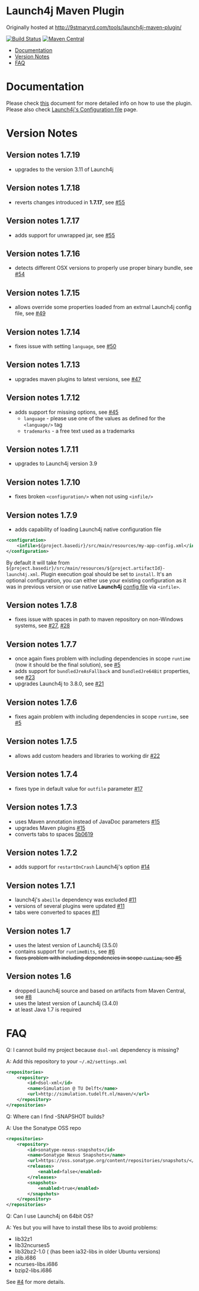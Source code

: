 # Launch4j Maven Plugin

Originally hosted at http://9stmaryrd.com/tools/launch4j-maven-plugin/

[![Build Status](https://travis-ci.org/lukaszlenart/launch4j-maven-plugin.svg)](https://travis-ci.org/lukaszlenart/launch4j-maven-plugin)
[![Maven Central](https://maven-badges.herokuapp.com/maven-central/com.akathist.maven.plugins.launch4j/launch4j-maven-plugin/badge.svg)](https://maven-badges.herokuapp.com/maven-central/com.akathist.maven.plugins.launch4j/launch4j-maven-plugin/)

 - [Documentation](#documentation)
 - [Version Notes](#version-notes)
 - [FAQ](#faq)

# Documentation

Please check [this](src/main/resources/README.adoc) document for more detailed info on how to use the plugin. Please also check [Launch4j's Configuration file](http://launch4j.sourceforge.net/docs.html#Configuration_file) page.

# Version Notes

## Version notes 1.7.19
- upgrades to the version 3.11 of Launch4j

## Version notes 1.7.18
- reverts changes introduced in **1.7.17**, see [#55](../../pull/55)

## Version notes 1.7.17
- adds support for unwrapped jar, see [#55](../../pull/55)

## Version notes 1.7.16
- detects different OSX versions to properly use proper binary bundle, see [#54](../../pull/54)

## Version notes 1.7.15
- allows override some properties loaded from an extrnal Launch4j config file, see [#49](../../issues/49)

## Version notes 1.7.14
- fixes issue with setting `language`, see [#50](../../issues/50)

## Version notes 1.7.13
- upgrades maven plugins to latest versions, see [#47](../../issues/47)

## Version notes 1.7.12
- adds support for missing options, see [#45](../../issues/45)
  - `language` - please use one of the values as defined for the `<language/>` tag
  - `trademarks` -  a free text used as a trademarks 

## Version notes 1.7.11
- upgrades to Launch4j version 3.9

## Version notes 1.7.10
- fixes broken `<configuration/>` when not using `<infile/>`

## Version notes 1.7.9
- adds capability of loading Launch4j native configuration file
```xml
<configuration> 
    <infile>${project.basedir}/src/main/resources/my-app-config.xml</infile>
</configuration>
```
By default it will take from `${project.basedir}/src/main/resources/${project.artifactId}-launch4j.xml`.
Plugin execution goal should be set to `install`. It's an optional configuration, you can either use your existing configuration as it was in previous version or use native **Launch4j** [config file](http://launch4j.sourceforge.net/docs.html#Configuration_file) via `<infile>`.

## Version notes 1.7.8
- fixes issue with spaces in path to maven repository on non-Windows systems, see [#27](../../issues/27), [#28](../../issues/28)

## Version notes 1.7.7
- once again fixes problem with including dependencies in scope `runtime` (now it should be the final solution), see [#5](../../issues/5)
- adds support for `bundledJreAsFallback` and `bundledJre64Bit` properties, see [#23](../../issues/23)
- upgrades Launch4j to 3.8.0, see [#21](../../issues/21)

## Version notes 1.7.6
- fixes again problem with including dependencies in scope `runtime`, see [#5](../../issues/5)

## Version notes 1.7.5
- allows add custom headers and libraries to working dir  [#22](../../pull/22)

## Version notes 1.7.4
- fixes type in default value for `outfile` parameter  [#17](../../pull/17)

## Version notes 1.7.3
- uses Maven annotation instead of JavaDoc parameters [#15](../../pull/15)
- upgrades Maven plugins [#15](../../pull/15)
- converts tabs to spaces [5b0619](../../commit/5b0619)

## Version notes 1.7.2
- adds support for `restartOnCrash` Launch4j's option [#14](../../pull/14)

## Version notes 1.7.1
- launch4j's `abeille` dependency was excluded [#11](../../pull/11)
- versions of several plugins were updated [#11](../../pull/11)
- tabs were converted to spaces [#11](../../pull/11)

## Version notes 1.7
- uses the latest version of Launch4j (3.5.0)
- contains support for `runtimeBits`, see [#6](../../issues/6)
- ~~fixes problem with including dependencies in scope `runtime`, see [#5](../../issues/5)~~

## Version notes 1.6
- dropped Launch4j source and based on artifacts from Maven Central, see [#8](../../issues/8)
- uses the latest version of Launch4j (3.4.0)
- at least Java 1.7 is required

# FAQ
Q: I cannot build my project because `dsol-xml` dependency is missing?

A: Add this repository to your `~/.m2/settings.xml`

```xml
<repositories>
    <repository>
        <id>dsol-xml</id>
        <name>Simulation @ TU Delft</name>
        <url>http://simulation.tudelft.nl/maven/</url>
    </repository>
</repositories>
```
Q: Where can I find -SNAPSHOT builds?

A: Use the Sonatype OSS repo

```xml
<repositories>
    <repository>
        <id>sonatype-nexus-snapshots</id>
        <name>Sonatype Nexus Snapshots</name>
        <url>https://oss.sonatype.org/content/repositories/snapshots/</url>
        <releases>
            <enabled>false</enabled>
        </releases>
        <snapshots>
            <enabled>true</enabled>
        </snapshots>
    </repository>
</repositories>
```

Q: Can I use Launch4j on 64bit OS?

A: Yes but you will have to install these libs to avoid problems:

 - lib32z1
 - lib32ncurses5
 - lib32bz2-1.0 ( (has been ia32-libs in older Ubuntu versions)
 - zlib.i686
 - ncurses-libs.i686
 - bzip2-libs.i686

See [#4](../../issues/4) for more details.
